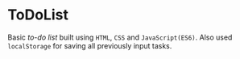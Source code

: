 # ToDoList
Basic *to-do list* built using `HTML`, `CSS` and `JavaScript(ES6)`. Also used `localStorage` for saving all previously input tasks.
